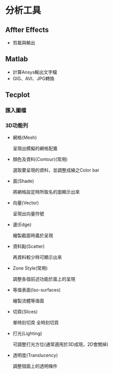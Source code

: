 # 分析工具

## Affter Effects
- 剪裁與輸出

## Matlab
- 計算Ansys輸出文字檔
- GIG、AVI、JPG轉換

## Tecplot
### 匯入圖檔
### 3D功能列
- 網格(Mesh)
  
  呈現出模擬的網格配置
  
- 顏色及資料(Contour)(常用)
  
  選取要呈現的資料，並調整成線之Color bar
  
- 面(Shade)
  
  將網格設定時所取名的面顯示出來
   
- 向量(Vector)
  
  呈現出向量符號
  
- 邊(Edge)
  
  繪製截面時義於呈現
  
- 資料點(Scatter)
  
  再資料較少時可顯示出來
  
- Zone Style(常用)
  
  調整各個前述功能於面上的呈現
  
- 等值表面(Iso-surfaces)
  
  繪製流體等值面
  
- 切頁(Slices)
  
  單時刻切頁
  全時刻切頁
  
- 打光(Lighting)
  
  可調整打光方位(通常適用於3D成現，2D會關掉)
  
- 透明度(Translucency)
  
  調整個面上的透明條件
